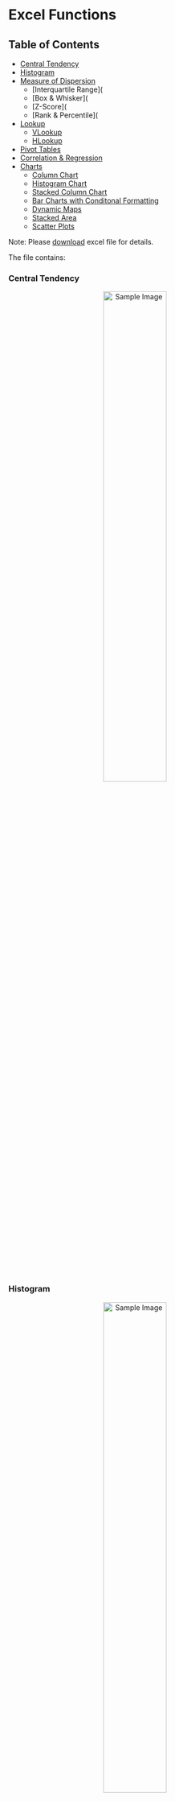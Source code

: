 # Excel Functions

## Table of Contents
- [Central Tendency](#Central_Tendency)
- [Histogram](#Histogram)
- [Measure of Dispersion](#Measure_of_Dispersion)
    - [Interquartile Range](
    - [Box & Whisker](
    - [Z-Score](
    - [Rank & Percentile](
- [Lookup](#Lookup)
    - [VLookup](#VLookup)
    - [HLookup](#HLookup)
- [Pivot Tables](#Pivot_Tables)
- [Correlation & Regression](#Correlation_&_Regression)
- [Charts](#Charts)
    - [Column Chart](#Column_Chart)
    - [Histogram Chart](Histogram_Chart)
    - [Stacked Column Chart](#Stacked_Column_Chart)
    - [Bar Charts with Conditonal Formatting](#Bar_Charts_with_Conditonal_Formatting)
    - [Dynamic Maps](#Dynamic_Maps)
    - [Stacked Area](#Stacked_Area)
    - [Scatter Plots](#Scatter_Plots)

Note: Please [download](https://github.com/brnhaze/Portfolio/blob/main/Excel/Charts.xlsx) excel file for details.

The file contains:

### Central Tendency

<div style="text-align:center;">
    <img src="https://github.com/brnhaze/Portfolio/blob/main/Excel/1%20central%20tendency.jpg" alt="Sample Image" style="width:50%;height:auto;">
</div>

### Histogram

<div style="text-align:center;">
    <img src="https://github.com/brnhaze/Portfolio/blob/main/Excel/2%20histogram.jpg" alt="Sample Image" style="width:50%;height:auto;">
</div>

### Measure_of_Dispersion

#### Interquartile Range

<div style="text-align:center;">
    <img src="https://github.com/brnhaze/Portfolio/blob/main/Excel/3%20iqr.jpg" alt="Sample Image" style="width:50%;height:auto;">
</div>

#### Box & Whisker

<div style="text-align:center;">
    <img src="https://github.com/brnhaze/Portfolio/blob/main/Excel/4%20box%20and%20whisker.jpg" alt="Sample Image" style="width:50%;height:auto;">
</div>

#### Z-Score

<div style="text-align:center;">
    <img src="https://github.com/brnhaze/Portfolio/blob/main/Excel/5%20z%20score.jpg" alt="Sample Image" style="width:50%;height:auto;">
</div>

#### Rank & Percentile

<div style="text-align:center;">
    <img src="https://github.com/brnhaze/Portfolio/blob/main/Excel/6%20rank%20and%20percent.jpg" alt="Sample Image" style="width:50%;height:auto;">
</div>

#### Percentile

See excel file: Charts > Percentile (measure of D)

### Cleaning Data

See excel file

#### Duplicates

see excel file

#### Empty Cells

see excel file

### Conditional Statements

#### SUMIF and SUMIFS

see excel file

### Errors

see excel file

#### ERRORS

#### IFERROR

### Lookup

<div style="text-align:center;">
    <img src="https://github.com/brnhaze/Portfolio/blob/main/Excel/7%20lookup.jpg" alt="Sample Image" style="width:50%;height:auto;">
</div>

#### VLOOKUP

<div style="text-align:center;">
    <img src="https://github.com/brnhaze/Portfolio/blob/main/Excel/8%20vlookup.jpg" alt="Sample Image" style="width:50%;height:auto;">
</div>

#### HLOOKUP

<div style="text-align:center;">
    <img src="https://github.com/brnhaze/Portfolio/blob/main/Excel/9%20hlookup.jpg" alt="Sample Image" style="width:50%;height:auto;">
</div>

### Pivot_Tables

<div style="text-align:center;">
    <img src="https://github.com/brnhaze/Portfolio/blob/main/Excel/10%20pivot%20table.jpg" alt="Sample Image" style="width:50%;height:auto;">
</div>

### Correlation_&_Regression

See excel file charts > correlation & regression

<div style="text-align:center;">
    <img src="https://github.com/brnhaze/Portfolio/blob/main/Excel/11%20correlaton%20and%20regression.jpg" alt="Sample Image" style="width:50%;height:auto;">
</div>

### Solver

See excel file

### Text Manipulation

see excel file

### Date and Times

see excel file

### Text to Columns

see excel file

### Charts

#### Column_Chart

<div style="text-align:center;">
    <img src="https://github.com/brnhaze/Portfolio/blob/main/Excel/12%20column%20chart.jpg" alt="Sample Image" style="width:50%;height:auto;">
</div>

#### Histogram_Chart

<div style="text-align:center;">
    <img src="https://github.com/brnhaze/Portfolio/blob/main/Excel/13%20histogram%20chart.jpg" alt="Sample Image" style="width:50%;height:auto;">
</div>

#### Stacked_Column_Chart

<div style="text-align:center;">
    <img src="https://github.com/brnhaze/Portfolio/blob/main/Excel/14%20stacked%20col%20chart.jpg" alt="Sample Image" style="width:50%;height:auto;">
</div>

#### Bar_Charts_with_Conditonal_Formatting

<div style="text-align:center;">
    <img src="https://github.com/brnhaze/Portfolio/blob/main/Excel/15%20bar%20chart.jpg" alt="Sample Image" style="width:50%;height:auto;">
</div>

#### Dynamic_Maps

<div style="text-align:center;">
    <img src="https://github.com/brnhaze/Portfolio/blob/main/Excel/16%20dyn%20map.jpg" alt="Sample Image" style="width:50%;height:auto;">
</div>

#### Stacked_Area

<div style="text-align:center;">
    <img src="https://github.com/brnhaze/Portfolio/blob/main/Excel/17%20stacked%20area%20chart.jpg" alt="Sample Image" style="width:50%;height:auto;">
</div>

#### Scatter_Plots

<div style="text-align:center;">
    <img src="https://github.com/brnhaze/Portfolio/blob/main/Excel/18%20scat.jpg" alt="Sample Image" style="width:50%;height:auto;">
</div>

### Conditonal Format

see file
